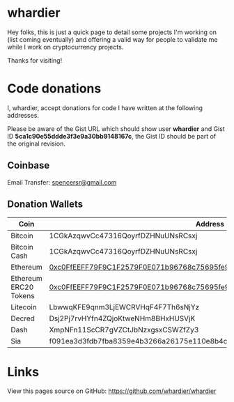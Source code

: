 # whardier

Hey folks, this is just a quick page to detail some projects I'm working on (list coming eventually) and offering a valid way for people to validate me while I work on cryptocurrency projects.

Thanks for visiting!

# Code donations

I, whardier, accept donations for code I have written at the following addresses.

Please be aware of the Gist URL which should show user **whardier** and Gist ID **5ca1c90e55ddde3f3e9a30bb9148167c**, the Gist ID should be part of the original revision.

## Coinbase

Email Transfer: spencersr@gmail.com

## Donation Wallets

Coin | Address
--- | ---
Bitcoin | 1CGkAzqwvCc47316QoyrfDZHNuUNsRCsxj
Bitcoin Cash | 1CGkAzqwvCc47316QoyrfDZHNuUNsRCsxj
Ethereum | [0xc0FfEEFF79F9C1F2579F0E071b96768c75695fe9](https://etherscan.io/address/0xc0ffeeff79f9c1f2579f0e071b96768c75695fe9)
Ethereum ERC20 Tokens | [0xc0FfEEFF79F9C1F2579F0E071b96768c75695fe9](https://etherscan.io/address/0xc0ffeeff79f9c1f2579f0e071b96768c75695fe9)
Litecoin | LbwwqKFE9qnm3LjEWCRVHqF4F7Th6sNjYz
Decred | Dsj2Pj7rvHYfn4ZQjoKtweNHm8BHxHUSVjK
Dash | XmpNFn11ScCR7gVZCtJbNzxgsxCSWZfZy3
Sia | f091ea3d3fdb7fba8359e4b3266a26175e110e8b4cfcdb682c0ad89b87744f483b7f97a5a609

# Links

View this pages source on GitHub: https://github.com/whardier/whardier
